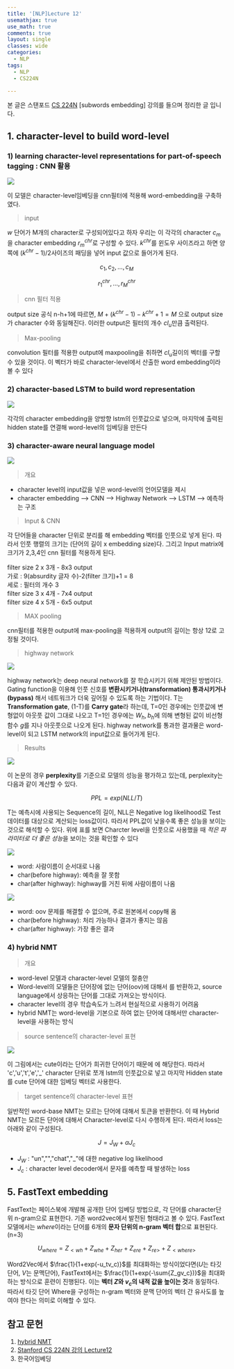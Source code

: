 ```yaml
--- 
title: '[NLP]Lecture 12'
usemathjax: true
use_math: true
comments: true
layout: single
classes: wide
categories:
  - NLP
tags:
  - NLP
  - CS224N

---
```


본 글은 스탠포드 [CS 224N](https://web.stanford.edu/class/archive/cs/cs224n/cs224n.1194/) [subwords embedding] 강의를 들으며 정리한 글 입니다.

## 1. character-level to build word-level

### 1) learning character-level representations for part-of-speech tagging : CNN 활용

![](https://i.imgur.com/L0ZFGO4.png)

이 모델은 character-level임베딩을 cnn필터에 적용해 word-embedding을 구축하였다. 

> input 

$w$ 단어가 M개의 character로 구성되어있다고 하자 우리는 이 각각의 character $c_m$을 character embedding $r_m^{chr}$로 구성할 수 있다. $k^{chr}$를 윈도우 사이즈라고 하면 양쪽에 $(k^{chr}-1)/2$사이즈의 패딩을 넣어 input 값으로 들어가게 된다.

$${c_1,c_2,...,c_M}$$

$$r_1^{chr},...,r_M^{chr}$$

> cnn 필터 적용

output size 공식 n-h+1에 따르면,
$M+ (k^{chr}-1) - k^{chr} +1 = M$ 으로 output size가 character 수와 동일해진다. 이러한 output은 필터의 개수 $cl_u$만큼 출력된다.

> Max-pooling 

convolution 필터를 적용한 output에 maxpooling을 취하면 $cl_u$길이의 벡터를 구할 수 있을 것이다. 이 벡터가 바로 character-level에서 산출한 word embedding이라 볼 수 있다


### 2) character-based LSTM to build word representation

![](https://i.imgur.com/GOr0tt5.png)

각각의 character embedding을 양방향 lstm의 인풋값으로 넣으며, 마지막에 출력된 hidden state를 연결해 word-level의 임베딩을 만든다

### 3) character-aware neural language model

![](https://i.imgur.com/B3ciJlQ.png)

> 개요

- character level의 input값을 넣은 word-level의 언어모델을 제시
- character embedding  --> CNN --> Highway Network --> LSTM --> 예측하는 구조  

> Input & CNN

각 단어들을 character 단위로 분리를 해 embedding 벡터를 인풋으로 넣게 된다. 따라서 인풋 행렬의 크기는 (단어의 길이 x embedding size)다. 그리고 Input matrix에 크기가 2,3,4인 cnn 필터를 적용하게 된다.

filter size 2 x 3개 - 8x3 output<br/>
가로 : 9(absurdity 글자 수)-2(filter 크기)+1 = 8<br/>
세로 : 필터의 개수 3<br/>
filter size 3 x 4개 - 7x4 output<br/>
filter size 4 x 5개 - 6x5 output

> MAX pooling 

cnn필터를 적용한 output에 max-pooling을 적용하게 output의 길이는 항상 12로 고정될 것이다. 

> highway network 

![](http://whdbfla6.github.io/assets/images/nlp12-1.PNG)

highway network는 deep neural network를 잘 학습시키기 위해 제안된 방법이다. Gating function을 이용해 인풋 신호를 **변환시키거나(transformation) 통과시키거나(bypass)** 해서 네트워크가 더욱 깊어질 수 있도록 하는 기법이다. T는 **Transformation gate**, (1-T)를 **Carry gate**라 하는데,  T=0인 경우에는 인풋값에 변형없이 아웃풋 값이 그대로 나오고 T=1인 경우에는 $W_h,b_h$에 의해 변형된 값이 비선형함수 $g$를 지나 아웃풋으로 나오게 된다. highway network를 통과한 결과물은 word-level이 되고 LSTM network의 input값으로 들어가게 된다. 

> Results

![](https://i.imgur.com/vjj0ho5.png)

이 논문의 경우 **perplexity**를 기준으로 모델의 성능을 평가하고 있는데, perplexity는 다음과 같이 계산할 수 있다. 

$$PPL = exp(NLL/T)$$

T는 예측시에 사용되는 Sequence의 길이, NLL은 Negative log likelihood로 Test 데이터를 대상으로 계산되는 loss값이다. 따라서 PPL값이 낮을수록 좋은 성능을 보이는 것으로 해석할 수 있다. 위에 표를 보면 Charcter level을 인풋으로 사용했을 때 *적은 파라미터로 더 좋은 성능*을 보이는 것을 확인할 수 있다

![](https://i.imgur.com/KFV3hTz.png)

- word: 사람이름이 순서대로 나옴
- char(before highway): 예측을 잘 못함
- char(after highway): highway를 거친 뒤에 사람이름이 나옴

![](https://i.imgur.com/1XVKwAv.png)

- word: oov 문제를 해결할 수 없으며, 주로 원본에서 copy해 옴
- char(before highway): 처리 가능하나 결과가 좋지는 않음
- char(after highway): 가장 좋은 결과


### 4) hybrid NMT

> 개요 

- word-level 모델과 character-level 모델의 절충안
- Word-level의 모델들은 단어장에 없는 단어(oov)에 대해서 <unk>를 반환하고, source language에서 상응하는 단어를 그대로 가져오는 방식이다. 
- character level의 경우 학습속도가 느려서 현실적으로 사용하기 어려움
- hybrid NMT는 word-level을 기본으로 하여 없는 단어에 대해서만 character-level을 사용하는 방식


> source sentence의 character-level 표현

![](https://i.imgur.com/LOPy7pT.png)

이 그림에서는 cute이라는 단어가 희귀한 단어이기 때문에 <unk>에 해당한다. 따라서 'c','u','t','e','_' character 단위로 쪼개 lstm의 인풋값으로 넣고 마지막 Hidden state를 cute 단어에 대한 임베딩 벡터로 사용한다.

> target sentence의 character-level 표현

일반적인 word-base NMT는 모르는 단어에 대해서 <UNK> 토큰을 반환한다. 이 때 Hybrid NMT는 모르든 단어에 대해서 Character-level로 다시 수행하게 된다. 따라서 loss는 아래와 같이 구성된다.

$$J = J_W + \alpha J_c$$

- $J_W$ : "un","<unk>","chat","_"에 대한 negative log likelihood
- $J_c$ : character level decoder에서 문자를 예측할 때 발생하는 loss 

## 5. FastText embedding

FastText는 페이스북에 개발해 공개한 단어 임베딩 방법으로, 각 단어를 character단위 n-gram으로 표현한다. 기존 word2vec에서 발전된 형태라고 볼 수 있다. FastText 모델에서는 *where*이라는 단어를 6개의 **문자 단위의 n-gram 벡터 합**으로 표현된다.(n=3)

$$U_{where} = Z_{<wh} + Z_{whe} + Z_{her} + Z_{ere} + Z_{re>} + Z_{<where>}$$

Word2Vec에서 $\frac{1}{1+exp(-u_tv_c)}$를 최대화하는 방식이었다면($U$는 타깃단어, $V$는 문맥단어), FastText에서는 $\frac{1}{1+exp(-\sum{Z_gv_c})}$을 최대화하는 방식으로 훈련이 진행된다. 이는 **벡터 $Z$와 $v_c$의 내적 값을 높이는 것**과 동일하다. 따라서 타깃 단어 Where을 구성하는 n-gram 벡터와 문맥 단어의 벡터 간 유사도를 높여야 한다는 의미로 이해할 수 있다.


## 참고 문헌

1. [hybrid NMT](https://towardsdatascience.com/a-hybrid-neural-machine-translation-model-luong-manning-fcf419be358a)
2. [Stanford CS 224N 강의 Lecture12](https://web.stanford.edu/class/archive/cs/cs224n/cs224n.1194/)
3. 한국어임베딩
